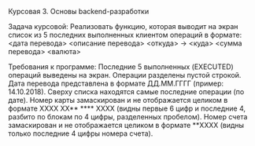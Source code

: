 Курсовая 3. Основы backend-разработки

Задача курсовой:
Реализовать функцию, которая выводит на экран список из 5 последних выполненных клиентом операций в формате:
<дата перевода> <описание перевода>
<откуда> -> <куда>
<сумма перевода> <валюта>

Требования к программе:
Последние 5 выполненных (EXECUTED) операций выведены на экран. 
Операции разделены пустой строкой. Дата перевода представлена в формате ДД.ММ.ГГГГ (пример: 14.10.2018). 
Сверху списка находятся самые последние операции (по дате). 
Номер карты замаскирован и не отображается целиком в формате XXXX XX** **** XXXX (видны первые 6 цифр и последние 4, разбито по блокам по 4 цифры, разделенных пробелом). 
Номер счета замаскирован и не отображается целиком в формате **XXXX (видны только последние 4 цифры номера счета).
